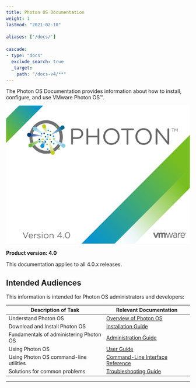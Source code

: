 ```yaml
---
title: Photon OS Documentation
weight: 1
lastmod: "2021-02-10"

aliases: ['/docs/']

cascade:
- type: "docs"
  exclude_search: true
  _target:
    path: "/docs-v4/**"
---
```


The Photon OS Documentation provides information about how to install, configure, and use VMware Photon OS&trade;.

 ![PhotonOS Logo](./images/Photon-4-bootsplash.png)

**Product version: 4.0**

This documentation applies to all 4.0.x releases.

## Intended Audiences

This information is intended for Photon OS administrators and developers:

|**Description of Task**|**Relevant Documentation**|
|---|---|
|Understand Photon OS|[Overview of Photon OS](overview/)|
|Download and Install Photon OS|[Installation Guide](installation-guide/)|
|Fundamentals of administering Photon OS |[Administration Guide](administration-guide/)|
|Using Photon OS|[User Guide](user-guide/)|
|Using Photon OS command-line utilities|[Command-Line Interface Reference](command-line-reference/)|
|Solutions for common problems |[Troubleshooting Guide](troubleshooting-guide/)|

----------
